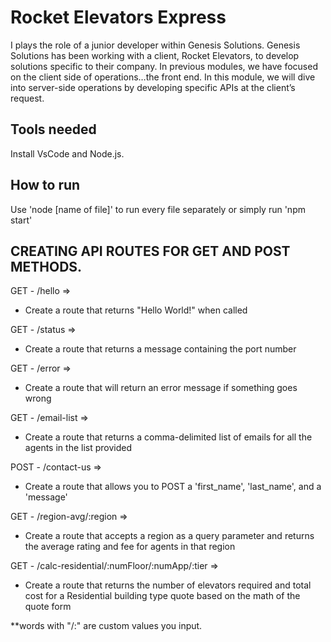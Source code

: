 # Rocket Elevators Express

I plays the role of a junior developer within Genesis Solutions.  Genesis Solutions has been working with a client, Rocket Elevators, to develop solutions specific to their company. In previous modules, we have focused on the client side of operations…the front end. In this module, we will dive into server-side operations by developing specific APIs at the client’s request.

## Tools needed
Install VsCode and Node.js.

## How to run
Use 'node [name of file]' to run every file separately or simply run 'npm start'

## CREATING API ROUTES FOR GET AND POST METHODS.

GET - /hello => 
 - Create a route that returns "Hello World!" when called

GET - /status =>
 - Create a route that returns a message containing the port number
 
GET - /error =>
 - Create a route that will return an error message if something goes wrong

GET - /email-list =>
 - Create a route that returns a comma-delimited list of emails for all the agents in the list provided

POST - /contact-us =>
 - Create a route that allows you to POST a 'first_name', 'last_name', and a 'message'

GET - /region-avg/:region =>
 - Create a route that accepts a region as a query parameter and returns the average rating and fee for agents in that region

GET - /calc-residential/:numFloor/:numApp/:tier =>
 - Create a route that returns the number of elevators required and total cost for a Residential building type quote based on the math of the quote form

**words with "/:" are custom values you input.
